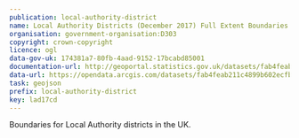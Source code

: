 ```yaml
---
publication: local-authority-district
name: Local Authority Districts (December 2017) Full Extent Boundaries in United Kingdom (WGS84)
organisation: government-organisation:D303
copyright: crown-copyright
licence: ogl
data-gov-uk: 174381a7-80fb-4aad-9152-17bcabd85001
documentation-url: http://geoportal.statistics.gov.uk/datasets/fab4feab211c4899b602ecfbfbc420a3_1
data-url: https://opendata.arcgis.com/datasets/fab4feab211c4899b602ecfbfbc420a3_1.geojson
task: geojson
prefix: local-authority-district
key: lad17cd
---
```


Boundaries for Local Authority districts in the UK.
